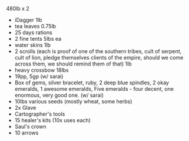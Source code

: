 ---
---

480lb x 2

* iDagger 1lb
* tea leaves 0.75lb
* 25 days rations
* 2 fine tents 5lbs ea
* water skins 1lb
* 2 scrolls (each is proof of one of the southern tribes, cult of serpent, cult of lion, pledge themselves clients of the empire, should we come across them, we should remind them of that) 1lb
* heavy crossbow 18lbs
* 19pp, 5gp (w/ sarai)
* Box of gems, silver bracelet, ruby, 2 deep blue spindles, 2 okay emeralds, 1 awesome emeralds, Five emeralds - four decent, one enormous, very good one. (w/ sarai)
* 10lbs various seeds (mostly wheat, some herbs)
* 2x Glave
* Cartographer's tools
* 15 healer's kits (10x uses each)
* Saul's crown
* 10 arrows
